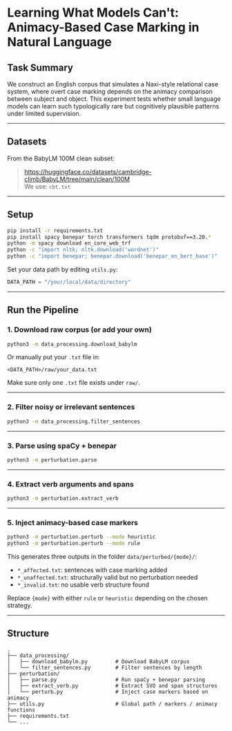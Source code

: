 # Learning What Models Can't: Animacy-Based Case Marking in Natural Language

## Task Summary

We construct an English corpus that simulates a Naxi-style relational case system, where overt case marking depends on the animacy comparison between subject and object. This experiment tests whether small language models can learn such typologically rare but cognitively plausible patterns under limited supervision.

---

## Datasets

From the BabyLM 100M clean subset:

> https://huggingface.co/datasets/cambridge-climb/BabyLM/tree/main/clean/100M  
We use: `cbt.txt`

---

## Setup

```bash
pip install -r requirements.txt
pip install spacy benepar torch transformers tqdm protobuf==3.20.*
python -m spacy download en_core_web_trf
python -c "import nltk; nltk.download('wordnet')"
python -c "import benepar; benepar.download('benepar_en_bert_base')"
```

Set your data path by editing `utils.py`:

```python
DATA_PATH = "/your/local/data/directory"
```

---

## Run the Pipeline

### 1. Download raw corpus (or add your own)

```bash
python3 -m data_processing.download_babylm
```

Or manually put your `.txt` file in:

```
<DATA_PATH>/raw/your_data.txt
```

Make sure only one `.txt` file exists under `raw/`.

---

### 2. Filter noisy or irrelevant sentences

```bash
python3 -m data_processing.filter_sentences
```

---

### 3. Parse using spaCy + benepar

```bash
python3 -m perturbation.parse
```

---

### 4. Extract verb arguments and spans

```bash
python3 -m perturbation.extract_verb
```

---

### 5. Inject animacy-based case markers

```bash
python3 -m perturbation.perturb --mode heuristic
python3 -m perturbation.perturb --mode rule
```

This generates three outputs in the folder `data/perturbed/{mode}/`:

- `*_affected.txt`: sentences with case marking added
- `*_unaffected.txt`: structurally valid but no perturbation needed
- `*_invalid.txt`: no usable verb structure found

Replace `{mode}` with either `rule` or `heuristic` depending on the chosen strategy.

---

## Structure

```
.
├── data_processing/
│   ├── download_babylm.py         # Download BabyLM corpus
│   └── filter_sentences.py        # Filter sentences by length
├── perturbation/
│   ├── parse.py                   # Run spaCy + benepar parsing
│   ├── extract_verb.py            # Extract SVO and span structures
│   └── perturb.py                 # Inject case markers based on animacy
├── utils.py                       # Global path / markers / animacy functions
├── requirements.txt
└── ...
```